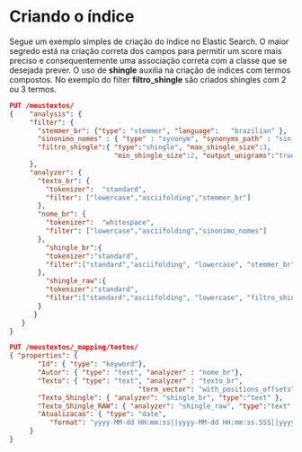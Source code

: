 # Criando o índice
Segue um exemplo simples de criação do índice no Elastic Search.
O maior segredo está na criação correta dos campos para permitir um score mais preciso e consequentemente uma associação correta com a classe que se desejada prever. O uso de <b>shingle</b> auxilia na criação de índices com termos compostos. No exemplo do filter <b>filtro_shingle</b> são criados shingles com 2 ou 3 termos.

```json
PUT /meustextos/
{    "analysis": {
     "filter": {
       "stemmer_br": {"type": "stemmer", "language":   "brazilian" },
       "sinonimo_nomes" : { "type" : "synonym", "synonyms_path" : "sin_nomes.txt"},
       "filtro_shingle":{ "type":"shingle", "max_shingle_size":3,
                          "min_shingle_size":2, "output_unigrams":"true"}
     },
     "analyzer": {
       "texto_br": {
         "tokenizer":  "standard",
         "filter": ["lowercase","asciifolding","stemmer_br"]
       },
       "nome_br": {
         "tokenizer":  "whitespace",
         "filter": ["lowercase","asciifolding","sinonimo_nomes"]
       },
         "shingle_br":{
         "tokenizer":"standard",
         "filter":["standard","asciifolding", "lowercase", "stemmer_br","filtro_shingle"]
       },
         "shingle_raw":{
         "tokenizer":"standard",
         "filter":["standard","asciifolding", "lowercase", "filtro_shingle"]
       }
      }
   }
}

PUT /meustextos/_mapping/textos/
{ "properties": {
       "Id": { "type": "keyword"},
       "Autor": { "type": "text", "analyzer" : "nome_br"},
       "Texto": { "type": "text", "analyzer" : "texto_br",
                                "term_vector": "with_positions_offsets"  },
       "Texto_Shingle": { "analyzer": "shingle_br", "type":"text" },
       "Texto_Shingle_RAW": { "analyzer": "shingle_raw", "type":"text" },
       "Atualizacao": { "type": "date", 
          "format": "yyyy-MM-dd HH:mm:ss||yyyy-MM-dd HH:mm:ss.SSS||yyyy-MM-dd" }
     }
}



